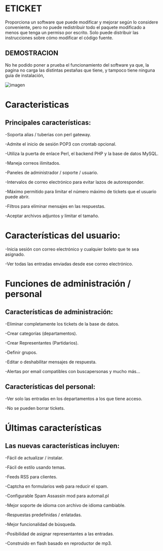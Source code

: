 # ETICKET

Proporciona un software que puede modificar y mejorar según lo considere conveniente, pero no puede redistribuir todo el paquete modificado a menos que tenga un permiso por escrito. Solo puede distribuir las instrucciones sobre cómo modificar el código fuente.

## DEMOSTRACION

No he podido poner a prueba el funcionamiento del software ya que, la pagina no carga las distintas pestañas que tiene, y tampoco tiene ninguna guia de instalación,

![imagen](images/i01.png)


# Caracteristicas


## Principales características:

-Soporta alias / tuberias con perl gateway.

-Admite el inicio de sesión POP3 con crontab opcional.

-Utiliza la puerta de enlace Perl, el backend PHP y la base de datos MySQL.

-Maneja correos ilimitados.

-Paneles de administrador / soporte / usuario.

-Intervalos de correo electrónico para evitar lazos de autoresponder.

-Máximo permitido para limitar el número máximo de tickets que el usuario puede abrir.

-Filtros para eliminar mensajes en las respuestas.

-Aceptar archivos adjuntos y limitar el tamaño.


# Características del usuario:

-Inicia sesión con correo electrónico y cualquier boleto que te sea asignado.

-Ver todas las entradas enviadas desde ese correo electrónico.

# Funciones de administración / personal

## Características de administración:

-Eliminar completamente los tickets de la base de datos.

-Crear categorías (departamentos).

-Crear Representantes (Partidarios).

-Definir grupos.

-Editar o deshabilitar mensajes de respuesta.

-Alertas por email compatibles con buscapersonas y mucho más…

## Características del personal:

-Ver solo las entradas en los departamentos a los que tiene acceso.

-No se pueden borrar tickets.

# Últimas características

## Las nuevas características incluyen:

-Fácil de actualizar / instalar.

-Fácil de estilo usando temas.

-Feeds RSS para clientes.

-Captcha en formularios web para reducir el spam.

-Configurable Spam Assassin mod para automail.pl

-Mejor soporte de idioma con archivo de idioma cambiable.

-Respuestas predefinidas / enlatadas.

-Mejor funcionalidad de búsqueda.

-Posibilidad de asignar representantes a las entradas.

-Construido en flash basado en reproductor de mp3.




